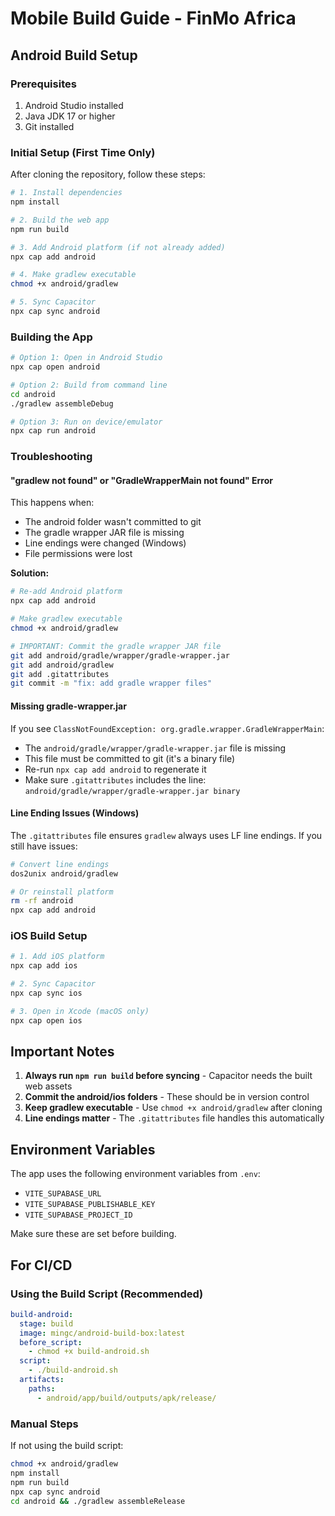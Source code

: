 # Mobile Build Guide - FinMo Africa

## Android Build Setup

### Prerequisites
1. Android Studio installed
2. Java JDK 17 or higher
3. Git installed

### Initial Setup (First Time Only)

After cloning the repository, follow these steps:

```bash
# 1. Install dependencies
npm install

# 2. Build the web app
npm run build

# 3. Add Android platform (if not already added)
npx cap add android

# 4. Make gradlew executable
chmod +x android/gradlew

# 5. Sync Capacitor
npx cap sync android
```

### Building the App

```bash
# Option 1: Open in Android Studio
npx cap open android

# Option 2: Build from command line
cd android
./gradlew assembleDebug

# Option 3: Run on device/emulator
npx cap run android
```

### Troubleshooting

#### "gradlew not found" or "GradleWrapperMain not found" Error
This happens when:
- The android folder wasn't committed to git
- The gradle wrapper JAR file is missing
- Line endings were changed (Windows)
- File permissions were lost

**Solution:**
```bash
# Re-add Android platform
npx cap add android

# Make gradlew executable
chmod +x android/gradlew

# IMPORTANT: Commit the gradle wrapper JAR file
git add android/gradle/wrapper/gradle-wrapper.jar
git add android/gradlew
git add .gitattributes
git commit -m "fix: add gradle wrapper files"
```

#### Missing gradle-wrapper.jar
If you see `ClassNotFoundException: org.gradle.wrapper.GradleWrapperMain`:
- The `android/gradle/wrapper/gradle-wrapper.jar` file is missing
- This file must be committed to git (it's a binary file)
- Re-run `npx cap add android` to regenerate it
- Make sure `.gitattributes` includes the line: `android/gradle/wrapper/gradle-wrapper.jar binary`

#### Line Ending Issues (Windows)
The `.gitattributes` file ensures `gradlew` always uses LF line endings.
If you still have issues:
```bash
# Convert line endings
dos2unix android/gradlew

# Or reinstall platform
rm -rf android
npx cap add android
```

### iOS Build Setup

```bash
# 1. Add iOS platform
npx cap add ios

# 2. Sync Capacitor
npx cap sync ios

# 3. Open in Xcode (macOS only)
npx cap open ios
```

## Important Notes

1. **Always run `npm run build` before syncing** - Capacitor needs the built web assets
2. **Commit the android/ios folders** - These should be in version control
3. **Keep gradlew executable** - Use `chmod +x android/gradlew` after cloning
4. **Line endings matter** - The `.gitattributes` file handles this automatically

## Environment Variables

The app uses the following environment variables from `.env`:
- `VITE_SUPABASE_URL`
- `VITE_SUPABASE_PUBLISHABLE_KEY`
- `VITE_SUPABASE_PROJECT_ID`

Make sure these are set before building.

## For CI/CD

### Using the Build Script (Recommended)
```yaml
build-android:
  stage: build
  image: mingc/android-build-box:latest
  before_script:
    - chmod +x build-android.sh
  script:
    - ./build-android.sh
  artifacts:
    paths:
      - android/app/build/outputs/apk/release/
```

### Manual Steps
If not using the build script:
```bash
chmod +x android/gradlew
npm install
npm run build
npx cap sync android
cd android && ./gradlew assembleRelease
```
